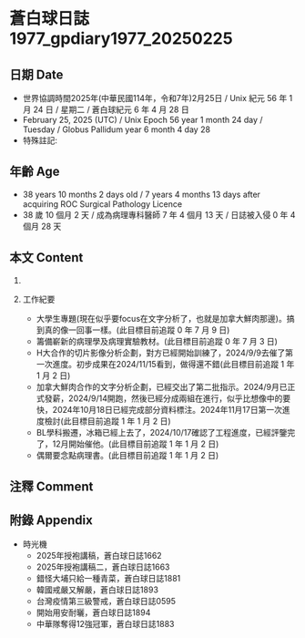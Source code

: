 [_metadata_:encoding]: - "utf-8"
[_metadata_:language]: - "zh-Hant-TW"
[_metadata_:fileformat]: - "markdown"
[_metadata_:MIME_type]: - "text/plain"
[_metadata_:markdown_version]: - "commonmark version 0.30"
[_metadata_:markdown_spec]: - "https://spec.commonmark.org/0.30/"

# 蒼白球日誌1977_gpdiary1977_20250225 #

## 日期 Date ##

* 世界協調時間2025年(中華民國114年，令和7年)2月25日 / Unix 紀元 56 年 1 月 24 日 / 星期二 / 蒼白球紀元 6 年 4 月 28 日
* February 25, 2025 (UTC) / Unix Epoch 56 year 1 month 24 day / Tuesday / Globus Pallidum year 6 month 4 day 28
* 特殊註記:

## 年齡 Age ##

* 38 years 10 months 2 days old / 7 years 4 months 13 days after acquiring ROC Surgical Pathology Licence
* 38 歲 10 個月 2 天 / 成為病理專科醫師 7 年 4 個月 13 天 / 日誌被入侵 0 年 4 個月 28 天

## 本文 Content ##

1. 

2. 工作紀要

    - 大學生專題(現在似乎要focus在文字分析了，也就是加拿大鮮肉那邊)。搞到真的像一回事一樣。(此目標目前追蹤 0 年 7 月 9 日)
    - 籌備嶄新的病理學及病理實驗教材。(此目標目前追蹤 0 年 7 月 3 日)
    - H大合作的切片影像分析企劃，對方已經開始訓練了，2024/9/9去催了第一次進度。初步成果在2024/11/15看到，做得還不錯(此目標目前追蹤 1 年 1 月 2 日)
    - 加拿大鮮肉合作的文字分析企劃，已經交出了第二批指示。2024/9月已正式發薪，2024/9/14開跑，然後已經分成兩組在進行，似乎比想像中的要快，2024年10月18日已經完成部分資料標注。2024年11月17日第一次進度檢討(此目標目前追蹤 1 年 1 月 2 日)
    - BL學科搬遷，冰箱已經上去了，2024/10/17確認了工程進度，已經評鑒完了，12月開始催他。(此目標目前追蹤 1 年 1 月 2 日)
    - 偶爾要念點病理書。(此目標目前追蹤 1 年 1 月 2 日)

## 注釋 Comment ##


## 附錄 Appendix ##

* 時光機
    - 2025年授袍講稿，蒼白球日誌1662
    - 2025年授袍講稿二，蒼白球日誌1663
    - 錯怪大埔只給一種青菜，蒼白球日誌1881
    - 韓國戒嚴又解嚴，蒼白球日誌1893
    - 台灣疫情第三級警戒，蒼白球日誌0595
    - 開始用安耐曬，蒼白球日誌1894
    - 中華隊奪得12強冠軍，蒼白球日誌1883
